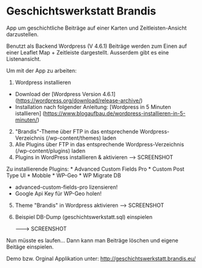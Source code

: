 # Geschichtswerkstatt Brandis
App um geschichtliche Beiträge auf einer Karten und Zeitleisten-Ansicht darzustellen.

Benutzt als Backend Wordpress (V 4.6.1)
Beiträge werden zum Einen auf einer Leaflet Map + Zeitleiste dargestellt.
Ausserdem gibt es eine Listenansicht.

Um mit der App zu arbeiten:

1. Wordpress installieren
  - Download der [Wordpress Version 4.6.1] (https://wordpress.org/download/release-archive/)
  - Installation nach folgender Anleitung:
    [Wordpress in 5 Minuten istallieren] (https://www.blogaufbau.de/wordpress-installieren-in-5-minuten/)
2. "Brandis"-Theme über FTP in das entsprechende Wordpress-Verzeichnis (/wp-content/themes) laden 
3. Alle Plugins über FTP in das entsprechende Wordpress-Verzeichnis (/wp-content/plugins) laden 
4. Plugins in WordPress installieren & aktivieren --> SCREENSHOT

  Zu installierende Plugins: * Advanced Custom Fields Pro * Custom Post Type UI * Mobble * WP-Geo * WP Migrate DB
  
  - advanced-custom-fields-pro lizensieren!
  - Google Api Key für WP-Geo holen!
5. Theme "Brandis" in Wordpress aktivieren --> SCREENSHOT
6. Beispiel DB-Dump (geschichtswerkstatt.sql) einspielen
  
    ---> SCREENSHOT

Nun müsste es laufen...
Dann kann man Beiträge löschen und eigene Beitäge einspielen.

Demo bzw. Orginal Applikation unter: http://geschichtswerkstatt.brandis.eu/
